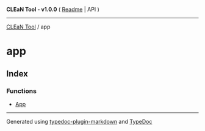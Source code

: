 **CLEaN Tool - v1.0.0** ( [Readme](../README.md) \| API )

***

[CLEaN Tool](../modules.md) / app

# app

## Index

### Functions

- [App](functions/App.md)

***

Generated using [typedoc-plugin-markdown](https://www.npmjs.com/package/typedoc-plugin-markdown) and [TypeDoc](https://typedoc.org/)
